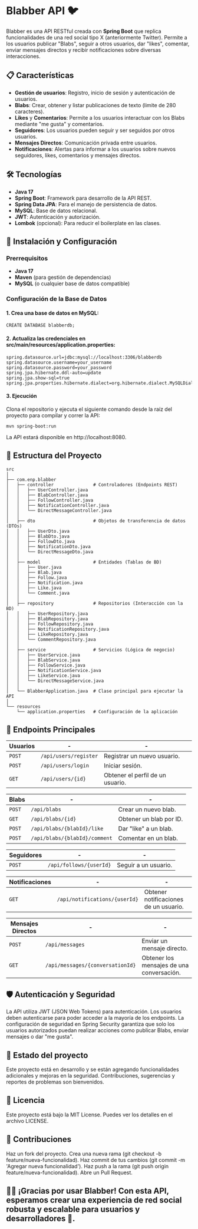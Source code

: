 # Blabber API 🐦

Blabber es una API RESTful creada con **Spring Boot** que replica funcionalidades de una red social tipo X (anteriormente Twitter). Permite a los usuarios publicar "Blabs", seguir a otros usuarios, dar "likes", comentar, enviar mensajes directos y recibir notificaciones sobre diversas interacciones.

## 📋 Características

- **Gestión de usuarios**: Registro, inicio de sesión y autenticación de usuarios.
- **Blabs**: Crear, obtener y listar publicaciones de texto (limite de 280 caracteres).
- **Likes** y **Comentarios**: Permite a los usuarios interactuar con los Blabs mediante "me gusta" y comentarios.
- **Seguidores**: Los usuarios pueden seguir y ser seguidos por otros usuarios.
- **Mensajes Directos**: Comunicación privada entre usuarios.
- **Notificaciones**: Alertas para informar a los usuarios sobre nuevos seguidores, likes, comentarios y mensajes directos.

## 🛠️ Tecnologías

- **Java 17**
- **Spring Boot**: Framework para desarrollo de la API REST.
- **Spring Data JPA**: Para el manejo de persistencia de datos.
- **MySQL**: Base de datos relacional.
- **JWT**: Autenticación y autorización.
- **Lombok** (opcional): Para reducir el boilerplate en las clases.

## 🚀 Instalación y Configuración

### Prerrequisitos

- **Java 17**
- **Maven** (para gestión de dependencias)
- **MySQL** (o cualquier base de datos compatible)

### Configuración de la Base de Datos

#### 1. Crea una base de datos en MySQL:

`CREATE DATABASE blabberdb;`

#### 2. Actualiza las credenciales en src/main/resources/application.properties:
```
spring.datasource.url=jdbc:mysql://localhost:3306/blabberdb
spring.datasource.username=your_username
spring.datasource.password=your_password
spring.jpa.hibernate.ddl-auto=update
spring.jpa.show-sql=true
spring.jpa.properties.hibernate.dialect=org.hibernate.dialect.MySQLDialect
```

#### 3. Ejecución

Clona el repositorio y ejecuta el siguiente comando desde la raíz del proyecto para compilar y correr la API:

`mvn spring-boot:run`

La API estará disponible en http://localhost:8080.


## 📁 Estructura del Proyecto
```
src
│
├── com.enp.blabber
│   ├── controller               # Controladores (Endpoints REST)
│   │   ├── UserController.java
│   │   ├── BlabController.java
│   │   ├── FollowController.java
│   │   ├── NotificationController.java
│   │   └── DirectMessageController.java
│   │
│   ├── dto                      # Objetos de transferencia de datos (DTOs)
│   │   ├── UserDto.java
│   │   ├── BlabDto.java
│   │   ├── FollowDto.java
│   │   ├── NotificationDto.java
│   │   └── DirectMessageDto.java
│   │
│   ├── model                    # Entidades (Tablas de BD)
│   │   ├── User.java
│   │   ├── Blab.java
│   │   ├── Follow.java
│   │   ├── Notification.java
│   │   ├── Like.java
│   │   └── Comment.java
│   │
│   ├── repository               # Repositorios (Interacción con la BD)
│   │   ├── UserRepository.java
│   │   ├── BlabRepository.java
│   │   ├── FollowRepository.java
│   │   ├── NotificationRepository.java
│   │   ├── LikeRepository.java
│   │   └── CommentRepository.java
│   │
│   ├── service                  # Servicios (Lógica de negocio)
│   │   ├── UserService.java
│   │   ├── BlabService.java
│   │   ├── FollowService.java
│   │   ├── NotificationService.java
│   │   ├── LikeService.java
│   │   └── DirectMessageService.java
│   │
│   └── BlabberApplication.java  # Clase principal para ejecutar la API
│
└── resources
    └── application.properties   # Configuración de la aplicación
```

## 🔧 Endpoints Principales

| **Usuarios** | - | - |
| ------------- | --- | --- |
| `POST` | `/api/users/register` | Registrar un nuevo usuario. |
| `POST` | `/api/users/login` | Iniciar sesión. |
| `GET` | `/api/users/{id}` | Obtener el perfil de un usuario. |

| **Blabs** | - | - |
| ------------- | --- | --- |
| `POST` | `/api/blabs` | Crear un nuevo blab. |
| `GET` | `/api/blabs/{id}` | Obtener un blab por ID. |
| `POST` | `/api/blabs/{blabId}/like` |  Dar "like" a un blab. |
| `POST` | `/api/blabs/{blabId}/comment` | Comentar en un blab. |

| **Seguidores** | - | - |
| ------------- | --- | --- |
| `POST` | `/api/follows/{userId}` | Seguir a un usuario. |

| **Notificaciones** | - | - |
| ------------- | --- | --- |
| `GET` | `/api/notifications/{userId}` | Obtener notificaciones de un usuario.|

| **Mensajes Directos** | - | - |
| ------------- | --- | --- |
| `POST` | `/api/messages` | Enviar un mensaje directo. |
| `GET` | `/api/messages/{conversationId}` | Obtener los mensajes de una conversación. |


## 🛡️ Autenticación y Seguridad
La API utiliza JWT (JSON Web Tokens) para autenticación. Los usuarios deben autenticarse para poder acceder a la mayoría de los endpoints. La configuración de seguridad en Spring Security garantiza que solo los usuarios autorizados puedan realizar acciones como publicar Blabs, enviar mensajes o dar "me gusta".


## 🚧 Estado del proyecto
Este proyecto está en desarrollo y se están agregando funcionalidades adicionales y mejoras en la seguridad. Contribuciones, sugerencias y reportes de problemas son bienvenidos.


## 📜 Licencia
Este proyecto está bajo la MIT License. Puedes ver los detalles en el archivo LICENSE.


## 🤝 Contribuciones
Haz un fork del proyecto.
Crea una nueva rama (git checkout -b feature/nueva-funcionalidad).
Haz commit de tus cambios (git commit -m 'Agregar nueva funcionalidad').
Haz push a la rama (git push origin feature/nueva-funcionalidad).
Abre un Pull Request.


## 💙🧡 ¡Gracias por usar Blabber! Con esta API, esperamos crear una experiencia de red social robusta y escalable para usuarios y desarrolladores 🚀.
